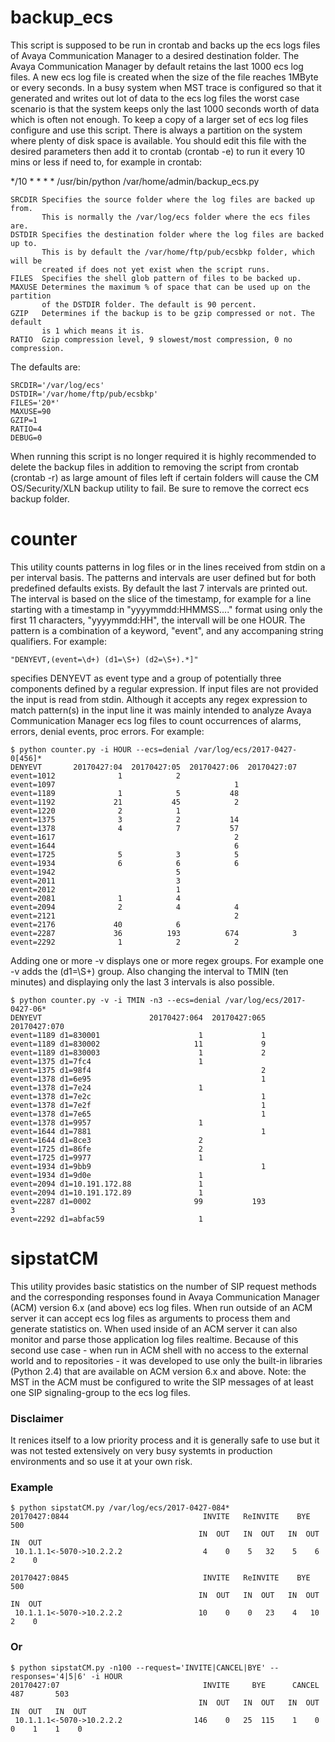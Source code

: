 # backup_ecs #

This script is supposed to be run in crontab and backs up the ecs logs files of Avaya Communication Manager
to a desired destination folder. The Avaya Communication Manager by default retains the last 1000 ecs log files.
A new ecs log file is created when the size of the file reaches 1MByte or every seconds. In a busy system when
MST trace is configured so that it generated and writes out lot of data to the ecs log files the worst case scenario
is that the system keeps only the last 1000 seconds worth of data which is often not enough. To keep a copy of a larger
set of ecs log files configure and use this script. There is always a partition on the system where plenty of 
disk space is available. You should edit this file with the desired parameters then add it to crontab (crontab -e)
to run it every 10 mins or less if need to, for example in crontab:

*/10 * * * * /usr/bin/python /var/home/admin/backup_ecs.py 

```
SRCDIR Specifies the source folder where the log files are backed up from.
       This is normally the /var/log/ecs folder where the ecs files are.
DSTDIR Specifies the destination folder where the log files are backed up to.
       This is by default the /var/home/ftp/pub/ecsbkp folder, which will be
       created if does not yet exist when the script runs.
FILES  Specifies the shell glob pattern of files to be backed up.
MAXUSE Determines the maximum % of space that can be used up on the partition
       of the DSTDIR folder. The default is 90 percent.
GZIP   Determines if the backup is to be gzip compressed or not. The default
       is 1 which means it is.
RATIO  Gzip compression level, 9 slowest/most compression, 0 no compression.
```

The defaults are:

```
SRCDIR='/var/log/ecs'
DSTDIR='/var/home/ftp/pub/ecsbkp'
FILES='20*'
MAXUSE=90
GZIP=1
RATIO=4
DEBUG=0
```

When running this script is no longer required it is highly recommended to delete the backup files in addition
to removing the script from crontab (crontab -r) as large amount of files left if certain folders will cause the
CM OS/Security/XLN backup utility to fail. Be sure to remove the correct ecs backup folder.


# counter #

This utility counts patterns in log files or in the lines received from stdin on a per interval basis.
The patterns and intervals are user defined but for both predefined defaults exists. By default the last 7
intervals are printed out. The interval is based on the slice of the timestamp, for example for a line
starting with a timestamp in "yyyymmdd:HHMMSS...." format using only the first 11 characters, "yyyymmdd:HH",
the intervall will be one HOUR. The pattern is a combination of a keyword, "event", and any accompaning string qualifiers. 
For example:

```
"DENYEVT,(event=\d+) (d1=\S+) (d2=\S+).*]"
```

specifies DENYEVT as event type and a group of potentially three components defined by a regular
expression. If input files are not provided the input is read from stdin.
Although it accepts any  regex expression to match pattern(s) in the input line it was mainly intended to analyze
Avaya Communication Manager ecs log files to count occurrences of alarms, errors, denial events, proc errors.
For example:

```
$ python counter.py -i HOUR --ecs=denial /var/log/ecs/2017-0427-0[456]*
DENYEVT       20170427:04  20170427:05  20170427:06  20170427:07
event=1012              1            2
event=1097                                        1
event=1189              1            5           48
event=1192             21           45            2
event=1220              2            1
event=1375              3            2           14
event=1378              4            7           57
event=1617                                        2
event=1644                                        6
event=1725              5            3            5
event=1934              6            6            6
event=1942                           5
event=2011                           3
event=2012                           1
event=2081              1            4
event=2094              2            4            4
event=2121                                        2
event=2176             40            6
event=2287             36          193          674            3
event=2292              1            2            2
```

Adding one or more -v displays one or more regex groups. For example one -v adds the (d1=\S+) group.
Also changing the interval to TMIN (ten minutes) and displaying only the last 3 intervals is also possible.

```
$ python counter.py -v -i TMIN -n3 --ecs=denial /var/log/ecs/2017-0427-06*
DENYEVT                        20170427:064  20170427:065  20170427:070
event=1189 d1=830001                      1             1
event=1189 d1=830002                     11             9
event=1189 d1=830003                      1             2
event=1375 d1=7fc4                        1
event=1375 d1=98f4                                      2
event=1378 d1=6e95                                      1
event=1378 d1=7e24                        1
event=1378 d1=7e2c                                      1
event=1378 d1=7e2f                                      1
event=1378 d1=7e65                                      1
event=1378 d1=9957                        1
event=1644 d1=7881                                      1
event=1644 d1=8ce3                        2
event=1725 d1=86fe                        2
event=1725 d1=9977                        1
event=1934 d1=9bb9                                      1
event=1934 d1=9d0e                        1
event=2094 d1=10.191.172.88               1
event=2094 d1=10.191.172.89               1
event=2287 d1=0002                       99           193             3
event=2292 d1=abfac59                     1

```




# sipstatCM #

This utility provides basic statistics on the number of SIP request methods and the corresponding responses found in
Avaya Communication Manager (ACM) version 6.x (and above) ecs log files. When run outside of an ACM server it can 
accept ecs log files as arguments to process them and generate statistics on. When used inside of an ACM server it can 
also monitor and parse those application log files realtime. Because of this second use case - when run in ACM shell
with no access to the external world and to repositories - it was developed to use only the built-in libraries 
(Python 2.4) that are available on ACM version 6.x and above.
Note: the MST in the ACM must be configured to write the SIP messages of at least one SIP signaling-group to the ecs log files. 

### Disclaimer ###

It renices itself to a low priority process and it is generally safe to use but it was not tested extensively on very
busy systemts in production environments and so use it at your own risk.

### Example ###

```
$ python sipstatCM.py /var/log/ecs/2017-0427-084*
20170427:0844                              INVITE   ReINVITE    BYE       500
                                          IN  OUT   IN  OUT   IN  OUT   IN  OUT
 10.1.1.1<-5070->10.2.2.2                  4    0    5   32    5    6    2    0

20170427:0845                              INVITE   ReINVITE    BYE       500
                                          IN  OUT   IN  OUT   IN  OUT   IN  OUT
 10.1.1.1<-5070->10.2.2.2                 10    0    0   23    4   10    2    0
```

### Or ###

```
$ python sipstatCM.py -n100 --request='INVITE|CANCEL|BYE' --responses='4|5|6' -i HOUR
20170427:07                                INVITE     BYE      CANCEL     487       503
                                          IN  OUT   IN  OUT   IN  OUT   IN  OUT   IN  OUT
 10.1.1.1<-5070->10.2.2.2                146    0   25  115    1    0    0    1    1    0
```
 

